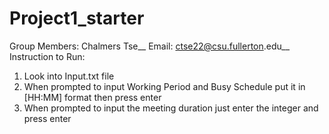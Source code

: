 # Project1_starter
Group Members: Chalmers Tse__
Email: ctse22@csu.fullerton.edu__
Instruction to Run: 
1. Look into Input.txt file
2. When prompted to input Working Period and Busy Schedule put it in [HH:MM] format then press enter
3. When prompted to input the meeting duration just enter the integer and press enter 


